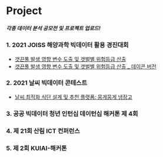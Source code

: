 # **Project**
##### 각종 데이터 분석 공모전 및 프로젝트 업로드!

### 1. 2021 JOISS 해양과학 빅데이터 활용 경진대회
- [갯끈풀 발생 영향 변수 도출 및 갯벌별 위험등급 산출](https://github.com/Koo-BM/dacon_cordgrass)
- [갯끈풀 발생 영향 변수 도출 및 갯벌별 위험등급 산출 _ 데이콘 버전](https://dacon.io/competitions/official/235793/codeshare/3664?page=1&dtype=recent)

### 2. 2021 날씨 빅데이터 콘테스트
- [날씨 최적화 식단 설계 및 추천 플랫폼: 뭉게뭉게 냉장고](https://github.com/Koo-BM/weather_contest)

### 3. 공공 빅데이터 청년 인턴십 데이턴십 해커톤 제 4회

### 4. 제 21회 산림 ICT 컨퍼런스

### 5. 제 2회 KUIAI-해커톤
